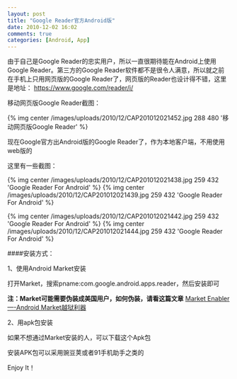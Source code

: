 ```yaml
---
layout: post
title: "Google Reader官方Android版"
date: 2010-12-02 16:02
comments: true
categories: [Android, App]
---
```

由于自己是Google Reader的忠实用户，所以一直很期待能在Android上使用Google Reader。第三方的Google Reader软件都不是很令人满意，所以就之前在手机上只用网页版的Google Reader了，网页版的Reader也设计得不错，这里是地址： <a href="http://www.google.com/reader/i/">https://www.google.com/reader/i/</a>

移动网页版Google Reader截图：

{% img center /images/uploads/2010/12/CAP201012021452.jpg 288 480 '移动网页版Google Reader' %}

<!--more-->

现在Google官方出Android版的Google Reader了，作为本地客户端，不用使用web版的

这里有一些截图：

{% img center /images/uploads/2010/12/CAP201012021438.jpg 259 432 'Google Reader For Android' %}
{% img center /images/uploads/2010/12/CAP201012021439.jpg 259 432 'Google Reader For Android' %}


{% img center /images/uploads/2010/12/CAP201012021442.jpg 259 432 'Google Reader For Android' %}
{% img center /images/uploads/2010/12/CAP201012021444.jpg 259 432 'Google Reader For Android' %}



####安装方式：

1、使用Android Market安装

打开Market，搜索pname:com.google.android.apps.reader，然后安装即可

**注：Market可能需要伪装成美国用户，如何伪装，请看这篇文章** [Market Enabler—-Android Market越狱利器](/posts/2010/09/12/market-enabler-for-android "Market Enabler—-Android Market越狱利器")

2、用apk包安装

如果不想通过Market安装的人，可以下载这个Apk包

安装APK包可以采用豌豆荚或者91手机助手之类的

Enjoy It！